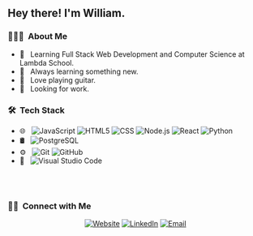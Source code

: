 <h2> Hey there! I'm William.</h2>

<h3> 👨🏻‍💻 &nbsp;About Me </h3>

- 🌱 &nbsp; Learning Full Stack Web Development and Computer Science at Lambda School.
- 🔭 &nbsp; Always learning something new.
- 🎸 &nbsp; Love playing guitar.
- 💼 &nbsp; Looking for work.

<h3> 🛠 &nbsp;Tech Stack</h3>

- 🌐 &nbsp;
  ![JavaScript](https://img.shields.io/badge/-JavaScript-333333?style=flat&logo=javascript)
  ![HTML5](https://img.shields.io/badge/-HTML5-333333?style=flat&logo=HTML5)
  ![CSS](https://img.shields.io/badge/-CSS-333333?style=flat&logo=CSS3&logoColor=1572B6)
  ![Node.js](https://img.shields.io/badge/-Node.js-333333?style=flat&logo=node.js)
  ![React](https://img.shields.io/badge/-React-333333?style=flat&logo=react)
  ![Python](https://img.shields.io/badge/-Python-333333?style=flat&logo=python)
- 🛢 &nbsp;
  ![PostgreSQL](https://img.shields.io/badge/PostgreSQL-333333?style=flat&logo=postgresql)
- ⚙️ &nbsp;
  ![Git](https://img.shields.io/badge/-Git-333333?style=flat&logo=git)
  ![GitHub](https://img.shields.io/badge/-GitHub-333333?style=flat&logo=github)
- 🔧 &nbsp;
  ![Visual Studio Code](https://img.shields.io/badge/-Visual%20Studio%20Code-333333?style=flat&logo=visual-studio-code&logoColor=007ACC)

<br/>
<br/>

<h3> 🤝🏻 &nbsp;Connect with Me </h3>

<p align="center">
<a href="https://www.williamschwindt.com/"><img alt="Website" src="https://img.shields.io/badge/Website-www.williamschwindt.com-blue?style=flat-square&logo=google-chrome"></a>
<a href="https://www.linkedin.com/in/william-schwindt/"><img alt="LinkedIn" src="https://img.shields.io/badge/LinkedIn-William%20Schwindt-blue?style=flat-square&logo=linkedin"></a>
<a href="mailto:williammschwindt@gmail.com"><img alt="Email" src="https://img.shields.io/badge/Email-williammschwindt%40gmail.com-blue?style=flat-square&logo=gmail"></a>
</p>

